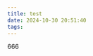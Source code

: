 ```yaml
---
title: test
date: 2024-10-30 20:51:40
tags:
---
```

<!-- ---
title: {{ title }}
date: {{ date }}
author: LBZ
img: 
coverImg: 
top: false
cover: false
toc: true
mathjax: false
password:
summary:
tags:
categories:
--- -->
666
